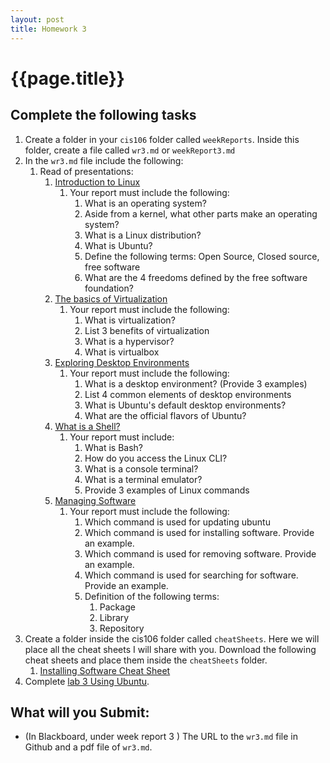 ```yaml
---
layout: post
title: Homework 3
---
```


# {{page.title}}

## Complete the following tasks


1. Create a folder in your `cis106` folder called `weekReports`. Inside this folder, create a file called `wr3.md` or `weekReport3.md`
2. In the `wr3.md` file include the following:
   1. Read of presentations:
      1. [Introduction to Linux](https://rapurl.live/dbx)
         1. Your report must include the following:
            1. What is an operating system?
            2. Aside from a kernel, what other parts make an operating system?
            3. What is a Linux distribution?
            4. What is Ubuntu?
            5. Define the following terms: Open Source, Closed source, free software
            6. What are the 4 freedoms defined by the free software foundation?   
      2. [The basics of Virtualization](https://rapurl.live/bt7)
         1. Your report must include the following:
            1. What is virtualization?
            2. List 3 benefits of virtualization
            3. What is a hypervisor?
            4. What is virtualbox
      3. [Exploring Desktop Environments](https://bit.ly/3u1QcsC)
         1. Your report must include the following:
            1. What is a desktop environment? (Provide 3 examples)
            2. List 4 common elements of desktop environments
            3. What is Ubuntu's default desktop environments?
            4. What are the official flavors of Ubuntu?
      4. [What is a Shell?](https://bit.ly/3jS8fNa)
         1. Your report must include:
            1. What is Bash?
            2. How do you access the Linux CLI?
            3. What is a console terminal?
            4. What is a terminal emulator?
            5. Provide 3 examples of Linux commands  
      5. [Managing Software](https://rapurl.live/nft)
         1. Your report must include the following:
            1. Which command is used for updating ubuntu
            2. Which command is used for installing software. Provide an example.
            3. Which command is used for removing software. Provide an example.
            4. Which command is used for searching for software. Provide an example.
            5.  Definition of the following terms:
                1. Package
                2. Library
                3. Repository
3. Create a folder inside the cis106 folder called `cheatSheets`. Here we will place all the cheat sheets I will share with you. Download the following cheat sheets and place them inside the `cheatSheets` folder.
   1. [Installing Software Cheat Sheet](https://www.google.com/url?q=https://bit.ly/3djIsfy&sa=D&source=editors&ust=1676923159775290&usg=AOvVaw2_GLy0QeKD5Cby5Vk6xyV_)
4. Complete [lab 3 Using Ubuntu](https://cis106.com/labs/lab3/).

## What will you Submit:
* (In Blackboard, under week report 3 ) The URL to the `wr3.md` file in Github and a pdf file of `wr3.md`.

